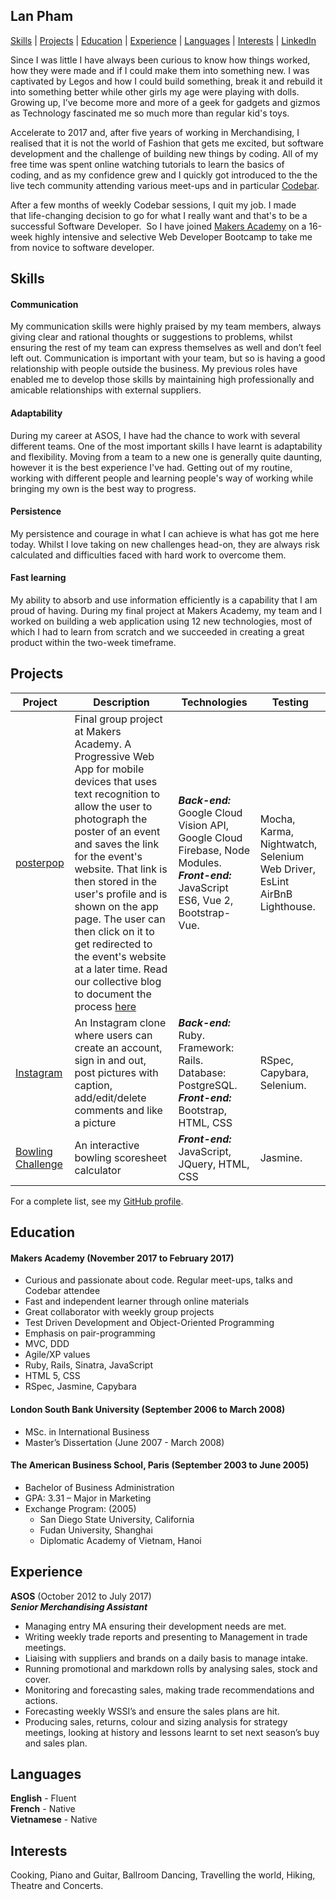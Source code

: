 ## Lan Pham

[Skills](#skills) | [Projects](#projects) | [Education](#education) | [Experience](#experience) | [Languages](#languages) | [Interests](#interests) | [LinkedIn](https://www.linkedin.com/in/lan-pham-97b30240/)

Since I was little I have always been curious to know how things worked, how they were made and if I could make them into something new. I was captivated by Legos and how I could build something, break it and rebuild it into something better while other girls my age were playing with dolls. Growing up, I’ve become more and more of a geek for gadgets and gizmos as Technology fascinated me so much more than regular kid's toys.

Accelerate to 2017 and, after five years of working in Merchandising, I realised that it is not the world of Fashion that gets me excited, but software development and the challenge of building new things by coding. All of my free time was spent online watching tutorials to learn the basics of coding, and as my confidence grew and I quickly got introduced to the the live tech community attending various meet-ups and in particular [Codebar]( https://codebar.io/).

After a few months of weekly Codebar sessions, I quit my job. I made that life-changing decision to go for what I really want and that's to be a successful Software Developer.  So I have joined [Makers Academy](http://www.makersacademy.com/) on a 16-week highly intensive and selective Web Developer Bootcamp to take me from novice to software developer.

## Skills

#### Communication

My communication skills were highly praised by my team members, always giving clear and rational thoughts or suggestions to problems, whilst ensuring the rest of my team can express themselves as well and don’t feel left out. Communication is important with your team, but so is having a good relationship with people outside the business. My previous roles have enabled me to develop those skills by maintaining high professionally and amicable relationships with external suppliers.


#### Adaptability

During my career at ASOS, I have had the chance to work with several different teams. One of the most important skills I have learnt is adaptability and flexibility. Moving from a team to a new one is generally quite daunting, however it is the best experience I've had. Getting out of my routine, working with different people and learning people's way of working while bringing my own is the best way to progress.

#### Persistence

My persistence and courage in what I can achieve is what has got me here today. Whilst I love taking on new challenges head-on, they are always risk calculated and difficulties faced with hard work to overcome them.

#### Fast learning

My ability to absorb and use information efficiently is a capability that I am proud of having. During my final project at Makers Academy, my team and I worked on building a web application using 12 new technologies, most of which I had to learn from scratch and we succeeded in creating a great product within the two-week timeframe.


## Projects

Project | Description | Technologies | Testing
------- | ----------- | ------------ | -------
[posterpop](https://github.com/ker-an/posterpop) | Final group project at Makers Academy. A Progressive Web App for mobile devices that uses text recognition to allow the user to photograph the poster of an event and saves the link for the event's website. That link is then stored in the user's profile and is shown on the app page. The user can then click on it to get redirected to the event's website at a later time. Read our collective blog to document the process [here](https://medium.com/@team_processive/)  | __*Back-end:*__ Google Cloud Vision API, Google Cloud Firebase, Node Modules. __*Front-end:*__ JavaScript ES6, Vue 2, Bootstrap-Vue. | Mocha, Karma, Nightwatch, Selenium Web Driver, EsLint AirBnB Lighthouse.
[Instagram](https://github.com/Albion31/instagram-challenge) | An Instagram clone where users can create an account, sign in and out, post pictures with caption, add/edit/delete comments and like a picture  | __*Back-end:*__ Ruby. Framework: Rails. Database: PostgreSQL. __*Front-end:*__ Bootstrap, HTML, CSS | RSpec, Capybara, Selenium.
[Bowling Challenge](https://github.com/Albion31/bowling-challenge) | An interactive bowling scoresheet calculator | __*Front-end:*__ JavaScript, JQuery, HTML, CSS | Jasmine.

For a complete list, see my [GitHub profile](https://github.com/Albion31).

## Education

#### Makers Academy (November 2017 to February 2017)

- Curious and passionate about code. Regular meet-ups, talks and Codebar attendee
- Fast and independent learner through online materials
- Great collaborator with weekly group projects
- Test Driven Development and Object-Oriented Programming
- Emphasis on pair-programming
- MVC, DDD
- Agile/XP values
- Ruby, Rails, Sinatra, JavaScript
- HTML 5, CSS
- RSpec, Jasmine, Capybara

#### London South Bank University (September 2006 to March 2008)

- MSc. in International Business
- Master’s Dissertation (June 2007 - March 2008)

#### The American Business School, Paris (September 2003 to June 2005)

- Bachelor of Business Administration
- GPA: 3.31 – Major in Marketing
- Exchange Program: (2005)
  - San Diego State University, California
  - Fudan University, Shanghai
  - Diplomatic Academy of Vietnam, Hanoi

## Experience

**ASOS** (October 2012 to July 2017)    
**_Senior Merchandising Assistant_**

- Managing entry MA ensuring their development needs are met.
- Writing weekly trade reports and presenting to Management in trade meetings.
- Liaising with suppliers and brands on a daily basis to manage intake.
- Running promotional and markdown rolls by analysing sales, stock and cover.
- Monitoring and forecasting sales, making trade recommendations and actions.
- Forecasting weekly WSSI’s and ensure the sales plans are hit.
- Producing sales, returns, colour and sizing analysis for strategy meetings,
looking at history and lessons learnt to set next season’s buy and sales plan.

## Languages

**English** - Fluent  
**French** - Native  
**Vietnamese** - Native

## Interests

Cooking, Piano and Guitar, Ballroom Dancing, Travelling the world, Hiking, Theatre and Concerts.
